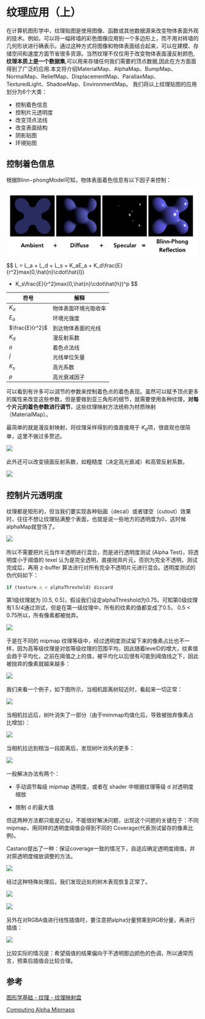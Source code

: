 # 纹理应用（上）

在计算机图形学中，纹理贴图是使用图像、函数或其他数据源来改变物体表面外观的技术。例如，可以将一幅砖墙的彩色图像应用到一个多边形上，而不用对砖墙的几何形状进行确表示。通过这种方式将图像和物体表面结合起来，可以在建模、存储空间和速度方面节省很多资源。当然纹理不仅仅用于改变物体表面漫反射颜色,**纹理本质上是一个数据集**,可以用来存储任何我们需要的顶点数据,因此在方方面面得到了广泛的应用.本文将介绍MaterialMap、AlphaMap、BumpMap、NormalMap、ReliefMap、DisplacementMap、ParallaxMap、TexturedLight、ShadowMap、EnvironmentMap。
我们将以上纹理贴图的应用划分为6个大类：

- 控制着色信息
- 控制片元透明度
- 改变顶点法线
- 改变表面结构
- 阴影贴图
- 环境贴图

## 控制着色信息

根据Blinn−phongModel可知，物体表面着色信息有以下因子来控制：

![](../../\images\graphics-mathematics-basic-32-vector-1.jpg)

$$
L = L_a + L_d + L_s = K_aE_a + K_d\frac{E}{r^2}max(0,\hat{n}\cdot\hat{l})
+  K_s\frac{E}{r^2}max(0,\hat{n}\cdot\hat{h})^p
$$

| 符号              | 解释         |
| --------------- | ---------- |
| $K_a$           | 物体表面环境光吸收率 |
| $E_a$           | 环境光强度      |
| $\frac{E}{r^2}$ | 到达物体表面的光线  |
| $K_d$           | 漫反射系数      |
| $\hat{n}$       | 着色点法线      |
| $\hat{l}$       | 光线单位矢量     |
| $K_s$           | 高光系数       |
| $p$             | 高光衰减因子     |

可以看到有许多可以调节的参数来控制着色点的着色表现。虽然可以赋予顶点更多的属性来改变这些参数，但是要做到亚三角形的细节，就需要使用各种纹理，**对每个片元的着色参数进行调节**，这些纹理映射方法统称为材质映射（MaterialMap）。

最简单的就是漫反射映射，将纹理采样得到的值直接用于 $K_d$ ​项，很直观也很简单，这里不做过多赘述。

![](C:\Users\Administrator\Desktop\docs\images\graphics-mathematics-basic-32-vector-2.jpg)

此外还可以改变镜面反射系数，如粗糙度（决定高光衰减）和高管反射系数。

![](C:\Users\Administrator\Desktop\docs\images\graphics-mathematics-basic-32-vector-3.jpg)

## 控制片元透明度

纹理都是矩形的，但当我们要实现各种贴画（decal）或者镂空（cutout）效果时，往往不想让纹理贴满整个表面，也就是说一些地方的透明度为0，这时候alphaMap就登场了。

![](C:\Users\Administrator\Desktop\docs\images\graphics-mathematics-basic-32-vector-4.jpg)

所以不需要把片元当作半透明进行混合，而是进行透明度测试 (Alpha Test)，将透明度小于阈值的 texel 认为是完全透明，直接抛弃片元，否则为完全不透明，测试完成后，再用 z-buffer 算法进行对所有完全不透明片元进行混合。透明度测试的伪代码如下：

```js
if (texture.a < alphaThreshold) discard
```

第1级纹理就为 [0.5, 0.5]，假设我们设定alphaThreshold为0.75，可知第0级纹理有1.5/4通过测试，但是在第一级纹理中，所有的纹素的值都变成了0.5， 0.5 < 0.75所以，所有像素都被抛弃。

![](C:\Users\Administrator\Desktop\docs\images\graphics-mathematics-basic-32-vector-5.jpg)

于是在不同的 mipmap 纹理等级中，经过透明度测试留下来的像素占比也不一样，因为高等级纹理是对低等级纹理的范围平均，因此随着levelD的增大，纹素值会趋于平均化，之前在阈值之上的值，被平均化以后很有可能到阈值线之下，因此被抛弃的像素就越来越多：

![](C:\Users\Administrator\Desktop\docs\images\graphics-mathematics-basic-32-vector-6.jpg)

我们来看一个例子，如下图所示，当相机距离树较近时，看起来一切正常：

![](C:\Users\Administrator\Desktop\docs\images\graphics-mathematics-basic-32-vector-7.jpg)

当相机拉远后，树叶消失了一部分（由于mimmap均值化后，导致被抛弃像素占比增加）：

![](C:\Users\Administrator\Desktop\docs\images\graphics-mathematics-basic-32-vector-8.jpg)

当相机拉远到相当一段距离后，发现树叶消失的更多：

![](C:\Users\Administrator\Desktop\docs\images\graphics-mathematics-basic-32-vector-9.jpg)

一般解决办法有两个：

- 手动调节每级 mipmap 透明度，或者在 shader 中根据纹理等级 d 对透明度缩放

- 限制 d 的最大值

但这两种方法都只能是近似，不能很好解决问题，出现这个问题的关键在于：不同 mipmap，用同样的透明度阈值会得到不同的 Coverage(代表测试留存的像素比例)。

Castano提出了一种：保证coverage一致的情况下，自适应确定透明度阈值，并对原透明度缩放调整的方法。

![](C:\Users\Administrator\Desktop\docs\images\graphics-mathematics-basic-32-vector-10.jpg)

经过这种特殊处理后，我们发现远处的树木表现恢复正常了。

![](C:\Users\Administrator\Desktop\docs\images\graphics-mathematics-basic-32-vector-11.jpg)

![](C:\Users\Administrator\Desktop\docs\images\graphics-mathematics-basic-32-vector-12.jpg)

另外在对RGBA值进行线性插值时，要注意把alpha分量预乘到RGB分量，再进行插值：

![](C:\Users\Administrator\Desktop\docs\images\graphics-mathematics-basic-32-vector-13.jpg)

比较实际的情况是：希望插值的结果偏向于不透明那边颜色的色调，所以通常而言，预乘后插值会比较合理。

## 参考

[图形学基础 - 纹理 - 纹理映射盘](https://zhuanlan.zhihu.com/p/370927083)

[Computing Alpha Mipmaps](http://the-witness.net/news/2010/09/computing-alpha-mipmaps/)
